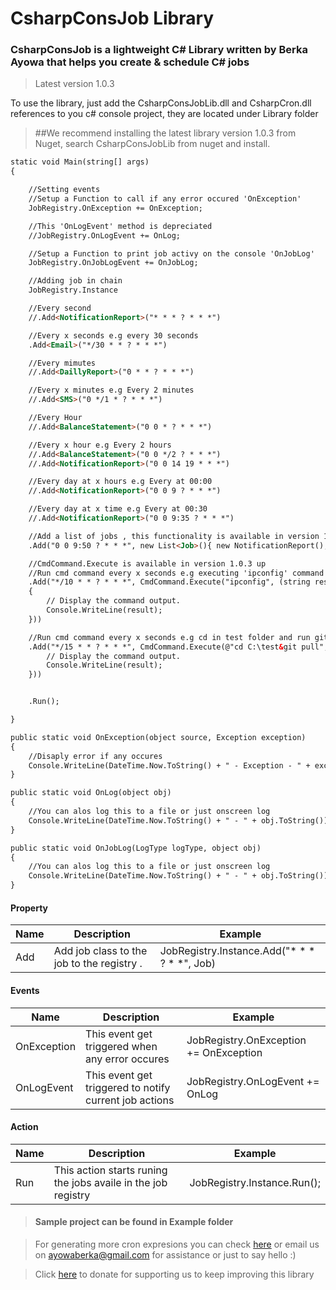 # CsharpConsJob Library
### CsharpConsJob is a lightweight C# Library written by Berka Ayowa that helps you create & schedule C# jobs

>Latest version 1.0.3

To use the library, just  add the CsharpConsJobLib.dll and CsharpCron.dll references to you c# console project, they are located under Library folder
>##We recommend installing the latest library version 1.0.3 from Nuget, search CsharpConsJobLib from nuget and install.

```html
static void Main(string[] args)
{

    //Setting events
    //Setup a Function to call if any error occured 'OnException'
    JobRegistry.OnException += OnException;

    //This 'OnLogEvent' method is depreciated
    //JobRegistry.OnLogEvent += OnLog;

    //Setup a Function to print job activy on the console 'OnJobLog'
    JobRegistry.OnJobLogEvent += OnJobLog;

    //Adding job in chain
    JobRegistry.Instance

    //Every second
    //.Add<NotificationReport>("* * * ? * * *")

    //Every x seconds e.g every 30 seconds
    .Add<Email>("*/30 * * ? * * *")

    //Every mimutes
    //.Add<DaillyReport>("0 * * ? * * *")

    //Every x minutes e.g Every 2 minutes
    //.Add<SMS>("0 */1 * ? * * *")

    //Every Hour
    //.Add<BalanceStatement>("0 0 * ? * * *")

    //Every x hour e.g Every 2 hours
    //.Add<BalanceStatement>("0 0 */2 ? * * *")
    //.Add<NotificationReport>("0 0 14 19 * * *")

    //Every day at x hours e.g Every at 00:00
    //.Add<NotificationReport>("0 0 9 ? * * *")

    //Every day at x time e.g Every at 00:30
    //.Add<NotificationReport>("0 0 9:35 ? * * *")

    //Add a list of jobs , this functionality is available in version 1.0.2 up
    .Add("0 0 9:50 ? * * *", new List<Job>(){ new NotificationReport(), new BalanceStatement()})

    //CmdCommand.Execute is available in version 1.0.3 up
    //Run cmd command every x seconds e.g executing 'ipconfig' command every 10 seconds
    .Add("*/10 * * ? * * *", CmdCommand.Execute("ipconfig", (string result) =>
    {
        // Display the command output.
        Console.WriteLine(result);
    }))

    //Run cmd command every x seconds e.g cd in test folder and run git pull command every 10 seconds
    .Add("*/15 * * ? * * *", CmdCommand.Execute(@"cd C:\test&git pull", (string result) => {
        // Display the command output.
        Console.WriteLine(result);
    }))


    .Run();

}

public static void OnException(object source, Exception exception)
{
    //Disaply error if any occures
    Console.WriteLine(DateTime.Now.ToString() + " - Exception - " + exception.Message);
}

public static void OnLog(object obj)
{
    //You can alos log this to a file or just onscreen log
    Console.WriteLine(DateTime.Now.ToString() + " - " + obj.ToString());
}

public static void OnJobLog(LogType logType, object obj)
{
    //You can alos log this to a file or just onscreen log
    Console.WriteLine(DateTime.Now.ToString() + " - " + obj.ToString());
}
```

#### Property
| Name | Description | Example | 
| --- | --- | --- |
| Add | Add job class to the job to the registry .| JobRegistry.Instance.Add<NotificationReport>("* * * ? * *", Job) 

#### Events
| Name | Description | Example | 
| --- | --- | --- |
| OnException | This event get triggered when any error occures| JobRegistry.OnException += OnException
| OnLogEvent | This event get triggered to notify current job actions| JobRegistry.OnLogEvent += OnLog

#### Action
| Name | Description | Example | 
| --- | --- | --- |
| Run | This action starts runing the jobs availe in the job registry| JobRegistry.Instance.Run();

>#### Sample project can be found in Example folder

>For generating more cron expresions  you can check [here](https://www.freeformatter.com/cron-expression-generator-quartz.html) or email us on ayowaberka@gmail.com for assistance or just to say hello :)

>Click [here](https://www.paypal.com/donate/?hosted_button_id=3EUXREY22UMGQ) to donate for supporting us to keep improving this library  
